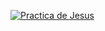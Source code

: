 [![Practica de Jesus](https://github.com/jesuscruz12/midudev-aprender-tdd/actions/workflows/node.js.yml/badge.svg)](https://github.com/jesuscruz12/midudev-aprender-tdd/actions/workflows/node.js.yml)
